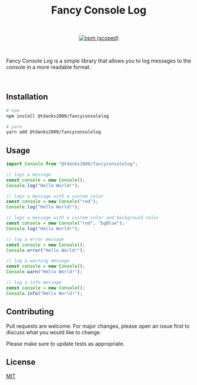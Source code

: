 <h1 align="center"> Fancy Console Log </h1> 

<br />

<p align="center">
  <a href="https://www.npmjs.com/package/@tdanks2000/fancyconsolelog">
    <img src="https://img.shields.io/npm/v/@tdanks2000/fancyconsolelog" alt="npm (scoped)">
  </a>
</p>

<br />

Fancy Console Log is a simple library that allows you to log messages to the console in a more readable format.

<br />

## Installation

```bash
# npm
npm install @tdanks2000/fancyconsolelog
```

```bash
# yarn
yarn add @tdanks2000/fancyconsolelog
```

## Usage

```ts
import Console from "@tdanks2000/fancyconsolelog";

// logs a message
const console = new Console();
Console.log("Hello World!");

// logs a message with a custom color
const console = new Console("red");
Console.log("Hello World!");

// logs a message with a custom color and background color
const console = new Console("red", "bgBlue");
Console.log("Hello World!");

// log a error message
const console = new Console();
Console.error("Hello World!");

// log a warning message
const console = new Console();
Console.warn("Hello World!");

// log a info message
const console = new Console();
Console.info("Hello World!");
```

## Contributing

Pull requests are welcome. For major changes, please open an issue first
to discuss what you would like to change.

Please make sure to update tests as appropriate.

## License

[MIT](https://choosealicense.com/licenses/mit/)
